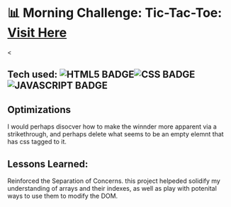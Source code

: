 # 📊 Morning Challenge: Tic-Tac-Toe: <a target="_blank" href="https://tic-tac-toe-jamesphi.netlify.app/">Visit Here</a>

<
## Tech used: ![HTML5 BADGE](https://img.shields.io/static/v1?label=|&message=HTML5&color=23555f&style=plastic&logo=html5)![CSS BADGE](https://img.shields.io/static/v1?label=|&message=CSS3&color=285f65&style=plastic&logo=css3)![JAVASCRIPT BADGE](https://img.shields.io/static/v1?label=|&message=JAVASCRIPT&color=3c7f5d&style=plastic&logo=javascript)


## Optimizations

I would perhaps disocver how to make the winnder more apparent via a strikethrough, and perhaps delete what seems to be an empty elemnt that has css tagged to it.

## Lessons Learned:

Reinforced the Separation of Concerns. this project helpeded solidify my understanding of arrays and their indexes, as well as play with potenital ways to use them to modify the DOM.

